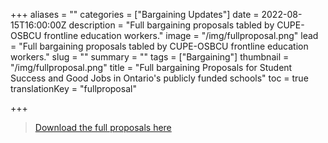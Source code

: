 +++
aliases = ""
categories = ["Bargaining Updates"]
date = 2022-08-15T16:00:00Z
description = "Full bargaining proposals tabled by CUPE-OSBCU frontline education workers."
image = "/img/fullproposal.png"
lead = "Full bargaining proposals tabled by CUPE-OSBCU frontline education workers."
slug = ""
summary = ""
tags = ["Bargaining"]
thumbnail = "/img/fullproposal.png"
title = "Full bargaining Proposals for Student Success and Good Jobs in Ontario's publicly funded schools"
toc = true
translationKey = "fullproposal"

+++

> [Download the full proposals here](https://osbcu.ca/img/central_bargaining_proposals_presented_to_crown_cta__2022_07_27.pdf)

